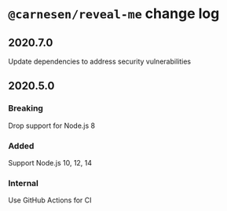 # `@carnesen/reveal-me` change log

## 2020.7.0
Update dependencies to address security vulnerabilities

## 2020.5.0
### Breaking
Drop support for Node.js 8

### Added
Support Node.js 10, 12, 14

### Internal
Use GitHub Actions for CI
